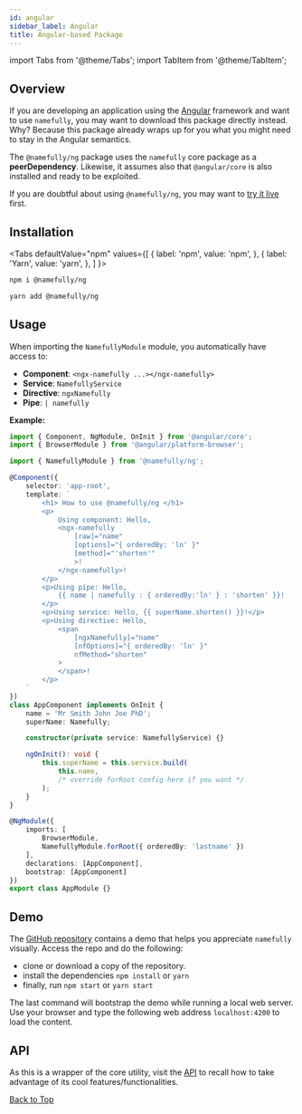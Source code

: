 ```yaml
---
id: angular
sidebar_label: Angular
title: Angular-based Package
---
```


import Tabs from '@theme/Tabs';
import TabItem from '@theme/TabItem';

## Overview

If you are developing an application using the [Angular](https://angular.io)
framework and want to use `namefully`, you may want to download this package directly
instead. Why? Because this package already wraps up for you what you might need
to stay in the Angular semantics.

The `@namefully/ng` package uses the `namefully` core package as a **peerDependency**.
Likewise, it assumes also that `@angular/core` is also installed and ready to be
exploited.

If you are doubtful about using `@namefully/ng`, you may want to
[try it live](https://stackblitz.com/edit/namefully-ng) first.

## Installation

<Tabs
defaultValue="npm"
values={[
{ label: 'npm', value: 'npm', },
{ label: 'Yarn', value: 'yarn', },
]
}>
<TabItem
    value="npm">

```sh
npm i @namefully/ng
```

</TabItem>
<TabItem value="yarn"
>

```sh
yarn add @namefully/ng
```

</TabItem>
</Tabs>

## Usage

When importing the `NamefullyModule` module, you automatically have access to:

- **Component**: `<ngx-namefully ...></ngx-namefully>`
- **Service**: `NamefullyService`
- **Directive**: `ngxNamefully`
- **Pipe**: `| namefully`

**Example:**

```ts
import { Component, NgModule, OnInit } from '@angular/core';
import { BrowserModule } from '@angular/platform-browser';

import { NamefullyModule } from '@namefully/ng';

@Component({
    selector: 'app-root',
    template: `
        <h1> How to use @namefully/ng </h1>
        <p>
            Using component: Hello,
            <ngx-namefully
                [raw]="name"
                [options]="{ orderedBy: 'ln' }"
                [method]="'shorten'"
                >!
            </ngx-namefully>!
        </p>
        <p>Using pipe: Hello,
            {{ name | namefully : { orderedBy:'ln' } : 'shorten' }}!
        </p>
        <p>Using service: Hello, {{ superName.shorten() }}!</p>
        <p>Using directive: Hello,
            <span
                [ngxNamefully]="name"
                [nfOptions]="{ orderedBy: 'ln' }"
                nfMethod="shorten"
            >
            </span>!
        </p>
    `
})
class AppComponent implements OnInit {
    name = 'Mr Smith John Joe PhD';
    superName: Namefully;

    constructor(private service: NamefullyService) {}

    ngOnInit(): void {
        this.superName = this.service.build(
            this.name,
            /* override forRoot config here if you want */
        );
    }
}

@NgModule({
    imports: [
        BrowserModule,
        NamefullyModule.forRoot({ orderedBy: 'lastname' })
    ],
    declarations: [AppComponent],
    bootstrap: [AppComponent]
})
export class AppModule {}
```

## Demo

The [GitHub repository](https://github.com/ralflorent/namefully-ng) contains a
demo that helps you appreciate `namefully` visually. Access the repo and do the
following:

- clone or download a copy of the repository.
- install the dependencies `npm install` or `yarn`
- finally, run `npm start` or `yarn start`

The last command will bootstrap the demo while running a local web server. Use
your browser and type the following web address `localhost:4200` to load the
content.

## API

As this is a wrapper of the core utility, visit the [API](api-quick-reference) to recall how
to take advantage of its cool features/functionalities.

[Back to Top](#overview)

